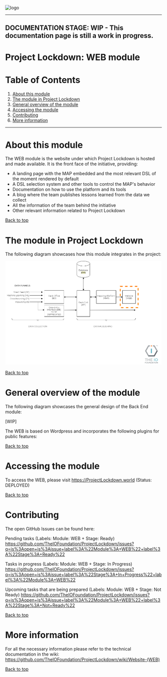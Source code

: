 <a id="top"></a>
![logo](https://user-images.githubusercontent.com/9198668/85232285-68543380-b430-11ea-8353-1aafb79baf78.png)
***

## DOCUMENTATION STAGE: WIP - This documentation page is still a work in progress.

# Project Lockdown: WEB module

# Table of Contents
1. [About this module](#about-this-module)
2. [The module in Project Lockdown](#the-module-in-project-lockdown)
3. [General overview of the module](#general-overview-of-the-module)
4. [Accessing the module](#accessing-the-module)
5. [Contributing](#contributing)
6. [More information](#more-information)

***

# About this module

The WEB module is the website under which Project Lockdown is hosted and made available. It is the front face of the initiative, providing:
- A landing page with the MAP embedded and the most relevant DSL of the moment rendered by default
- A DSL selection system and other tools to control the MAP's behavior
- Documentation on how to use the platform and its tools
- A blog where the team publishes lessons learned from the data we collect
- All the information of the team behind the initiative
- Other relevant information related to Project Lockdown

<a href="#top">Back to top</a>

# The module in Project Lockdown
The following diagram showcases how this module integrates in the project:

<img src="https://github.com/TheIOFoundation/ProjectLockdown/blob/master/Docs/Diagrams/%5BTIOF%20PLD%5D%20Docs%20%5BP%5D%20General%20Modules%20Diagram%20Focus%20WEB%20ENG%20v1.0.png" alt="WEB Module Diagram" title="WEB Module Diagram"/>

<a href="#top">Back to top</a>

# General overview of the module
The following diagram showcases the general design of the Back End module:

[WIP]

The WEB is based on Wordpress and incorporates the following plugins for public features:


<a href="#top">Back to top</a>

# Accessing the module
To access the WEB, please visit
https://ProjectLockdown.world
(Status: DEPLOYED)

<a href="#top">Back to top</a>

# Contributing
The open GitHub Issues can be found here:

Pending tasks (Labels: Module: WEB + Stage: Ready)
https://github.com/TheIOFoundation/ProjectLockdown/issues?q=is%3Aopen+is%3Aissue+label%3A%22Module%3A+WEB%22+label%3A%22Stage%3A+Ready%22

Tasks in progress (Labels: Module: WEB + Stage: In Progress)
https://github.com/TheIOFoundation/ProjectLockdown/issues?q=is%3Aopen+is%3Aissue+label%3A%22Stage%3A+In+Progress%22+label%3A%22Module%3A+WEB%22

Upcoming tasks that are being prepared (Labels: Module: WEB + Stage: Not Ready)
https://github.com/TheIOFoundation/ProjectLockdown/issues?q=is%3Aopen+is%3Aissue+label%3A%22Module%3A+WEB%22+label%3A%22Stage%3A+Not+Ready%22

<a href="#top">Back to top</a>

# More information
For all the necessary information please refer to the technical documentation in the wiki:
https://github.com/TheIOFoundation/ProjectLockdown/wiki/Website-(WEB)

<a href="#top">Back to top</a>
